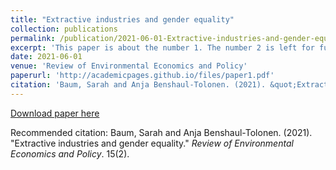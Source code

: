 ```yaml
---
title: "Extractive industries and gender equality"
collection: publications
permalink: /publication/2021-06-01-Extractive-industries-and-gender-equality
excerpt: 'This paper is about the number 1. The number 2 is left for future work.'
date: 2021-06-01
venue: 'Review of Environmental Economics and Policy'
paperurl: 'http://academicpages.github.io/files/paper1.pdf'
citation: 'Baum, Sarah and Anja Benshaul-Tolonen. (2021). &quot;Extractive industries and gender equality.&quot; <i>Review of Environmental Economics and Policy</i>. 15(2).'
---
```


[Download paper here](https://www.journals.uchicago.edu/doi/abs/10.1086/715525)

Recommended citation: Baum, Sarah and Anja Benshaul-Tolonen. (2021). "Extractive industries and gender equality." <i>Review of Environmental Economics and Policy</i>. 15(2).